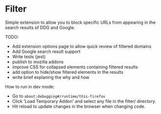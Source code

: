 # Filter

Simple extension to allow you to block specific URLs from appearing in the search results of DDG and Google.

TODO:
  * Add extension options page to allow quick review of filtered domains
  * Add Google search result support
  * Write tests (jest)
  * publish to mozilla addons
  * improve CSS for collapsed elements containing filtered results
  * add option to hide/show filtered elements in the results
  * write brief explaning the why and how


How to run in dev mode:
* Go to `about:debugging#/runtime/this-firefox`
* Click 'Load Temporary Addon' and select any file in the filter/ directory.
* Hit reload to update changes in the browser when changing code.


